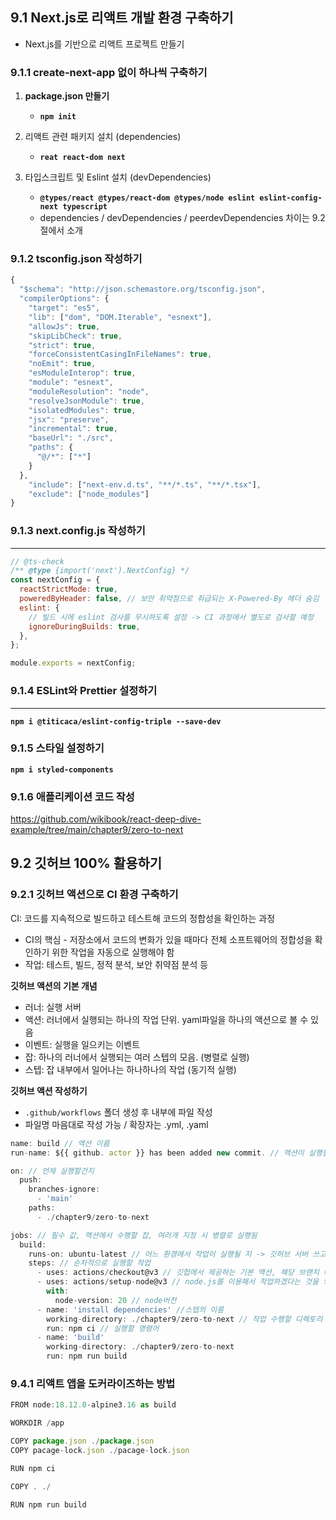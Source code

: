 ## 9.1 Next.js로 리액트 개발 환경 구축하기

- Next.js를 기반으로 리액트 프로젝트 만들기

### 9.1.1 create-next-app 없이 하나씩 구축하기

1. **package.json 만들기**

   - **`npm init`**

2. 리액트 관련 패키지 설치 (dependencies)

   - **`reat react-dom next`**

3. 타입스크립트 및 Eslint 설치 (devDependencies)
   - **`@types/react @types/react-dom @types/node eslint eslint-config-next typescript`**
   - dependencies / devDependencies / peerdevDependencies 차이는 9.2절에서 소개

### 9.1.2 tsconfig.json 작성하기

```jsx
{
  "$schema": "http://json.schemastore.org/tsconfig.json",
  "compilerOptions": {
    "target": "es5",
    "lib": ["dom", "DOM.Iterable", "esnext"],
    "allowJs": true,
    "skipLibCheck": true,
    "strict": true,
    "forceConsistentCasingInFileNames": true,
    "noEmit": true,
    "esModuleInterop": true,
    "module": "esnext",
    "moduleResolution": "node",
    "resolveJsonModule": true,
    "isolatedModules": true,
    "jsx": "preserve",
    "incremental": true,
    "baseUrl": "./src",
    "paths": {
      "@/*": ["*"]
    }
  },
    "include": ["next-env.d.ts", "**/*.ts", "**/*.tsx"],
    "exclude": ["node_modules"]
}

```

### 9.1.3 next.config.js 작성하기

---

```jsx
// @ts-check
/** @type {import('next').NextConfig} */
const nextConfig = {
  reactStrictMode: true,
  poweredByHeader: false, // 보안 취약점으로 취급되는 X-Powered-By 헤더 숨김
  eslint: {
    // 빌드 시에 eslint 검사를 무시하도록 설정 -> CI 과정에서 별도로 검사할 예정
    ignoreDuringBuilds: true,
  },
};

module.exports = nextConfig;
```

### 9.1.4 ESLint와 Prettier 설정하기

---

**`npm i @titicaca/eslint-config-triple --save-dev`**

### 9.1.5 스타일 설정하기

**`npm i styled-components`**

### 9.1.6 애플리케이션 코드 작성

https://github.com/wikibook/react-deep-dive-example/tree/main/chapter9/zero-to-next

## 9.2 깃허브 100% 활용하기

### 9.2.1 깃허브 액션으로 CI 환경 구축하기

CI: 코드를 지속적으로 빌드하고 테스트해 코드의 정합성을 확인하는 과정

- CI의 핵심 - 저장소에서 코드의 변화가 있을 때마다 전체 소프트웨어의 정합성을 확인하기 위한 작업을 자동으로 실행해야 함
- 작업: 테스트, 빌드, 정적 분석, 보안 취약점 분석 등

**깃허브 액션의 기본 개념**

- 러너: 실행 서버
- 액션: 러너에서 실행되는 하나의 작업 단위. yaml파일을 하나의 액션으로 볼 수 있음
- 이벤트: 실행을 일으키는 이벤트
- 잡: 하나의 러너에서 실행되는 여러 스텝의 모음. (병렬로 실행)
- 스텝: 잡 내부에서 일어나는 하나하나의 작업 (동기적 실행)

**깃허브 액션 작성하기**

- `.github/workflows` 폴더 생성 후 내부에 파일 작성
- 파일명 마음대로 작성 가능 / 확장자는 .yml, .yaml

```jsx
name: build // 액션 이름
run-name: ${{ github. actor }} has been added new commit. // 액션이 실행될 떄 구별할 수 있는 타이틀 명

on: // 언제 실행할건지
  push:
    branches-ignore:
      - 'main'
    paths:
      - ./chapter9/zero-to-next

jobs: // 필수 값, 액션에서 수행할 잡, 여러개 지정 시 병렬로 실행됨
  build:
    runs-on: ubuntu-latest // 어느 환경에서 작업이 실행될 지 -> 깃허브 서버 쓰고 싶으면 ubuntu-latest
    steps: // 순차적으로 실행할 작업
      - uses: actions/checkout@v3 // 깃헙에서 제공하는 기본 액션, 해당 브랜치 마지막 커밋을 기준으로 체크아웃
      - uses: actions/setup-node@v3 // node.js를 이용해서 작업하겠다는 것을 의미. 러너에 node.js 설치함
        with:
          node-version: 20 // node버전
      - name: 'install dependencies' //스텝의 이름
        working-directory: ./chapter9/zero-to-next // 작업 수행할 디렉토리
        run: npm ci // 실행할 명령어
      - name: 'build'
        working-directory: ./chapter9/zero-to-next
        run: npm run build
```

### 9.4.1 리액트 앱을 도커라이즈하는 방법

```jsx
FROM node:18.12.0-alpine3.16 as build

WORKDIR /app

COPY package.json ./package.json
COPY pacage-lock.json ./pacage-lock.json

RUN npm ci

COPY . ./

RUN npm run build
```
